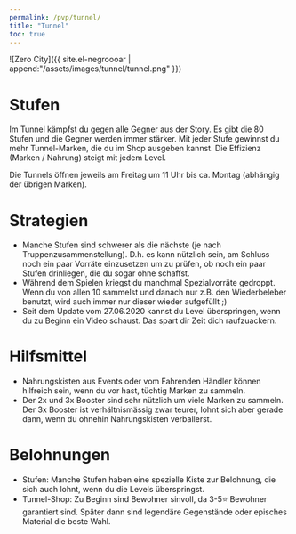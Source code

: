 ```yaml
---
permalink: /pvp/tunnel/
title: "Tunnel"
toc: true
---
```


![Zero City]({{ site.el-negroooar | append:"/assets/images/tunnel/tunnel.png" }})

# Stufen

Im Tunnel kämpfst du gegen alle Gegner aus der Story. Es gibt die 80 Stufen und die Gegner werden immer stärker. Mit jeder Stufe gewinnst du mehr Tunnel-Marken, die du im Shop ausgeben kannst. Die Effizienz (Marken / Nahrung) steigt mit jedem Level.

Die Tunnels öffnen jeweils am Freitag um 11 Uhr bis ca. Montag (abhängig der übrigen Marken).

# Strategien

* Manche Stufen sind schwerer als die nächste (je nach Truppenzusammenstellung). D.h. es kann nützlich sein, am Schluss noch ein paar Vorräte einzusetzen um zu prüfen, ob noch ein paar Stufen drinliegen, die du sogar ohne schaffst.
* Während dem Spielen kriegst du manchmal Spezialvorräte gedroppt. Wenn du von allen 10 sammelst und danach nur z.B. den Wiederbeleber benutzt, wird auch immer nur dieser wieder aufgefüllt ;)
* Seit dem Update vom 27.06.2020 kannst du Level überspringen, wenn du zu Beginn ein Video schaust. Das spart dir Zeit dich raufzuackern. 

# Hilfsmittel

* Nahrungskisten aus Events oder vom Fahrenden Händler können hilfreich sein, wenn du vor hast, tüchtig Marken zu sammeln.
* Der 2x und 3x Booster sind sehr nützlich um viele Marken zu sammeln. Der 3x Booster ist verhältnismässig zwar teurer, lohnt sich aber gerade dann, wenn du ohnehin Nahrungskisten verballerst.

# Belohnungen

* Stufen: Manche Stufen haben eine spezielle Kiste zur Belohnung, die sich auch lohnt, wenn du die Levels überspringst.
* Tunnel-Shop: Zu Beginn sind Bewohner sinvoll, da 3-5:star: Bewohner garantiert sind. Später dann sind legendäre Gegenstände oder episches Material die beste Wahl.
